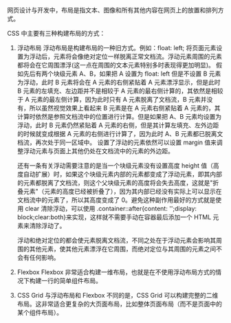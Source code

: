 网页设计与开发中，布局是指文本、图像和所有其他内容在网页上的放置和排列方式。

CSS 中主要有三种构建布局的方式：

1. 浮动布局
   浮动布局是构建布局的一种旧方式。例如：float: left;
   将页面元素设置为浮动后，元素将会像绝对定位一样脱离正常文档流。浮动元素周围的元素都将会在它周围漂浮(这一点在周围的文本元素特别多时表现得更加明显)。
   假如先后有两个块级元素 A、B，如果把 A 设置为 float: left 但是不设置 B 元素为浮动，此时 B 元素将会在 A 元素的右侧紧贴着 A 元素漂浮显示，但是此时 B 元素的左填充、左边距并不是相较于 A 元素的最右侧计算的，其依然是相较于 A 元素的最左侧计算，因为此时只有 A 元素脱离了文档流，B 元素并没有，所以虽然视觉效果上看起来 B 元素是在 A 元素右侧紧贴着 A 元素的，其计算时依然是参照文档流中的位置进行计算。但是如果把 A、B 元素均设置为浮动，此时 B 元素仍然紧贴着 A 元素的右侧，但是其计算左填充、左外边距的时候就变成根据 A 元素的右侧进行计算了，因为此时 A、B 元素都已脱离文档流，再次处于同一区域中。
   设置了浮动的元素依然可以设置 margin 值来调整浮动元素与页面上其他仍处在文档流中的元素的外边距。

   还有一条有关浮动需要注意的是当一个块级元素没有设置高度 height 值（高度自动扩展）时，如果这个块级元素内部的元素都变成了浮动元素，即其内部的元素都脱离了文档流，则这个父块级元素的高度将会失去高度，这就是"折叠元素"（元素的高度已经被折叠了），因为其内部已经没有实际上可以显示在文档流中的元素了，所以其高度变成了 0。避免这种副作用最好的方式就是使用 clear 清除浮动，可以使用
   .container::after{content: '';display: block;clear:both}来实现，这样就不需要手动在容器最后添加一个 HTML 元素来清除浮动了。

   浮动和绝对定位的都会使元素脱离文档流，不同之处在于浮动元素会影响其周围的其他元素，使其他元素漂浮在它周围，而绝对定位与其周围的元素之间不会有任何影响。

2. Flexbox
   Flexbox 非常适合构建一维布局，也就是在不使用浮动布局方式的情况下构建一行的简单组件布局。
3. CSS Grid
   与浮动布局和 Flexbox 不同的是，CSS Grid 可以构建完整的二维布局。这非常适合更复杂的大页面布局，比如整体页面布局（而不是页面中的某个组件布局）。
